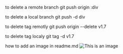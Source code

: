 to delete a remote branch
git push origin :div

to delete a local branch
git push -d div

to delete tag remotly
git push origin --delete v1.7

to delete tag localy
git tag -d v1.7

how to add an image in readme.md
![This is an image](https://m.media-amazon.com/images/M/MV5BMTQ3ZGIzNjMtYWJhMC00MDRhLTgyYWItMjBjNzM0MTIzM2JlXkEyXkFqcGdeQWRvb2xpbmhk._V1_.jpg)

